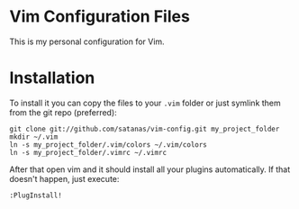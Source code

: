 Vim Configuration Files
=======================

This is my personal configuration for Vim.

Installation
============

To install it you can copy the files to your `.vim` folder or just symlink them from the git repo (preferred):

```
git clone git://github.com/satanas/vim-config.git my_project_folder
mkdir ~/.vim
ln -s my_project_folder/.vim/colors ~/.vim/colors
ln -s my_project_folder/.vimrc ~/.vimrc
```

After that open vim and it should install all your plugins automatically. If that doesn't happen, just execute:
```
:PlugInstall!
```

